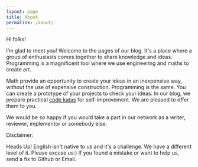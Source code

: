 ```yaml
---
layout: page
title: About
permalink: /about/
---
```


Hi folks!

I’m glad to meet you! Welcome to the pages of our blog.
It's a place where a group of enthusiasts comes together to share knowledge and ideas.
Programming is a magnificent tool where we use engineering and maths to create art.

Math provide an opportunity to create your ideas in an inexpensive way, without the use of expensive construction.
Programming is the same.
You can create a prototype of your projects to check your ideas.
In our blog, we prepare practical [code katas](https://en.wikipedia.org/wiki/Kata_(programming)) for self-improvement.
We are pleased to offer them to you.

We would be so happy if you would take a part in our network as a writer, reviewer, implementor or somebody else.

Disclaimer:

Heads Up! English isn't native to us and it's a challenge.
We have a different level of it. Please excuse us:) If you found a mistake or want to help us, send a fix to Github or Email.
